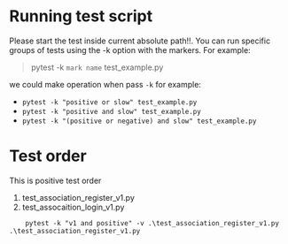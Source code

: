 # Running test script

Please start the test inside current absolute path!!. You can run specific groups of tests using the -k option with the markers. For example:

> pytest -k `mark name` test_example.py

we could make operation when pass `-k` for example:

- `pytest -k "positive or slow" test_example.py`
- `pytest -k "positive and slow" test_example.py`
- `pytest -k "(positive or negative) and slow" test_example.py`

# Test order

This is positive test order

1. test_association_register_v1.py
2. test_assocaition_login_v1.py

```
    pytest -k "v1 and positive" -v .\test_association_register_v1.py .\test_association_register_v1.py
```
